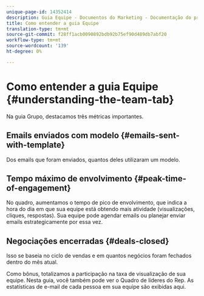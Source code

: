 ```yaml
---
unique-page-id: 14352414
description: Guia Equipe - Documentos do Marketing - Documentação do produto
title: Como entender a guia Equipe
translation-type: tm+mt
source-git-commit: f28ff1acb0090892bdb92b75ef90d489db7abf20
workflow-type: tm+mt
source-wordcount: '139'
ht-degree: 0%

---
```



# Como entender a guia Equipe {#understanding-the-team-tab}

Na guia Grupo, destacamos três métricas importantes.

## Emails enviados com modelo {#emails-sent-with-template}

Dos emails que foram enviados, quantos deles utilizaram um modelo.

## Tempo máximo de envolvimento {#peak-time-of-engagement}

No quadro, aumentamos o tempo de pico de envolvimento, que indica a hora do dia em que sua equipe está obtendo mais atividade (visualizações, cliques, respostas). Sua equipe pode agendar emails ou planejar enviar emails estrategicamente por essa vez.

## Negociações encerradas {#deals-closed}

Isso se baseia no ciclo de vendas e em quantos negócios foram fechados dentro do mês atual.

Como bônus, totalizamos a participação na taxa de visualização de sua equipe. Nesta guia, você também pode ver o Quadro de líderes do Rep. As estatísticas de e-mail de cada pessoa em sua equipe são exibidas aqui.

